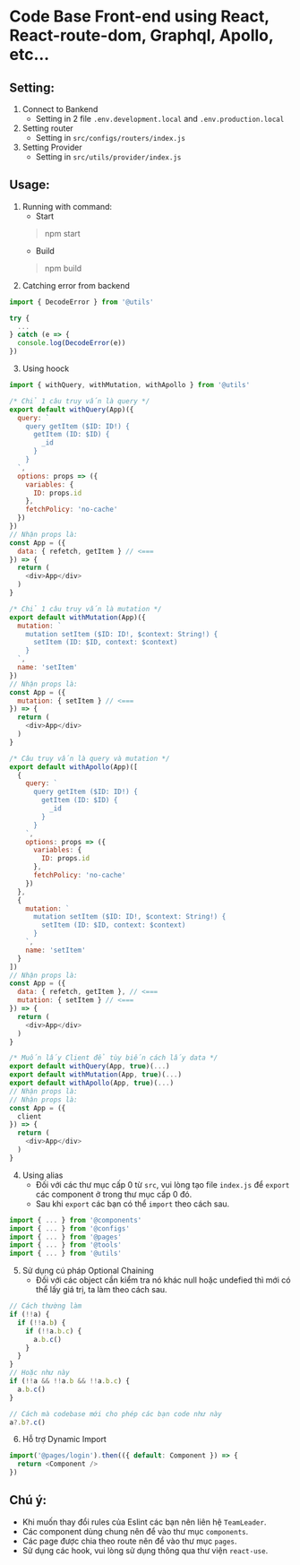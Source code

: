 # Code Base Front-end using React, React-route-dom, Graphql, Apollo, etc...

## Setting:
1. Connect to Bankend
    - Setting in 2 file ```.env.development.local``` and ```.env.production.local```
2. Setting router
    - Setting in ```src/configs/routers/index.js```
3. Setting Provider
    - Setting in ```src/utils/provider/index.js```

## Usage:
1. Running with command:
    - Start
    > npm start
    - Build
    > npm build
2. Catching error from backend
```javascript
import { DecodeError } from '@utils'

try {
  ...
} catch (e => {
  console.log(DecodeError(e))
})
```
3. Using hoock
```javascript
import { withQuery, withMutation, withApollo } from '@utils'

/* Chỉ 1 câu truy vấn là query */
export default withQuery(App)({
  query: `
    query getItem ($ID: ID!) {
      getItem (ID: $ID) {
        _id
      }
    }
  `,
  options: props => ({
    variables: {
      ID: props.id
    },
    fetchPolicy: 'no-cache'
  })
})
// Nhận props là:
const App = ({
  data: { refetch, getItem } // <===
}) => {
  return (
    <div>App</div>
  )
}

/* Chỉ 1 câu truy vấn là mutation */
export default withMutation(App)({
  mutation: `
    mutation setItem ($ID: ID!, $context: String!) {
      setItem (ID: $ID, context: $context)
    }
  `,
  name: 'setItem'
})
// Nhận props là:
const App = ({
  mutation: { setItem } // <===
}) => {
  return (
    <div>App</div>
  )
}

/* Câu truy vấn là query và mutation */
export default withApollo(App)([
  {
    query: `
      query getItem ($ID: ID!) {
        getItem (ID: $ID) {
          _id
        }
      }
    `,
    options: props => ({
      variables: {
        ID: props.id
      },
      fetchPolicy: 'no-cache'
    })
  },
  {
    mutation: `
      mutation setItem ($ID: ID!, $context: String!) {
        setItem (ID: $ID, context: $context)
      }
    `,
    name: 'setItem'
  }
])
// Nhận props là:
const App = ({
  data: { refetch, getItem }, // <===
  mutation: { setItem } // <===
}) => {
  return (
    <div>App</div>
  )
}

/* Muốn lấy Client để tùy biến cách lấy data */
export default withQuery(App, true)(...)
export default withMutation(App, true)(...)
export default withApollo(App, true)(...)
// Nhận props là:
// Nhận props là:
const App = ({
  client
}) => {
  return (
    <div>App</div>
  )
}
```
4. Using alias
    - Đối với các thư mục cấp 0 từ ```src```, vui lòng tạo file ```index.js``` để ```export``` các component ở trong thư mục cấp 0 đó.
    - Sau khi ```export``` các bạn có thể ```import``` theo cách sau.
```javascript
import { ... } from '@components'
import { ... } from '@configs'
import { ... } from '@pages'
import { ... } from '@tools'
import { ... } from '@utils'
```
5. Sử dụng cú pháp Optional Chaining
    - Đối với các object cần kiểm tra nó khác null hoặc undefied thì mới có thể lấy giá trị, ta làm theo cách sau.
```javascript
// Cách thường làm
if (!!a) {
  if (!!a.b) {
    if (!!a.b.c) {
      a.b.c()
    }
  }
}
// Hoặc như này
if (!!a && !!a.b && !!a.b.c) {
  a.b.c()
}

// Cách mà codebase mới cho phép các bạn code như này
a?.b?.c()
```
6. Hỗ trợ Dynamic Import
```javascript
import('@pages/login').then(({ default: Component }) => {
  return <Component />
})
```

## Chú ý:
- Khi muốn thay đổi rules của Eslint các bạn nên liên hệ ```TeamLeader```.
- Các component dùng chung nên để vào thư mục ```components```.
- Các page được chia theo route nên để vào thư mục ```pages```.
- Sử dụng các hook, vui lòng sử dụng thông qua thư viện ```react-use```.